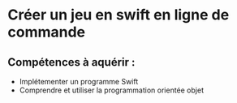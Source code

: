 # Créer un jeu en swift en ligne de commande

## Compétences à aquérir :

- Implétementer un programme Swift
- Comprendre et utiliser la programmation orientée objet


